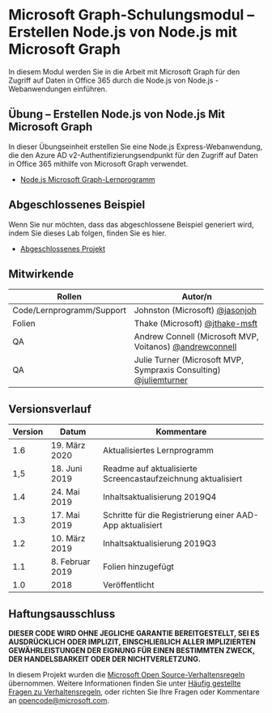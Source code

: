 # <a name="microsoft-graph-training-module---build-nodejs-express-apps-with-microsoft-graph"></a>Microsoft Graph-Schulungsmodul – Erstellen Node.js von Node.js mit Microsoft Graph

In diesem Modul werden Sie in die Arbeit mit Microsoft Graph für den Zugriff auf Daten in Office 365 durch die Node.js von Node.js -Webanwendungen einführen.

## <a name="lab---build-nodejs-express-apps-with-microsoft-graph"></a>Übung – Erstellen Node.js von Node.js Mit Microsoft Graph

In dieser Übungseinheit erstellen Sie eine Node.js Express-Webanwendung, die den Azure AD v2-Authentifizierungsendpunkt für den Zugriff auf Daten in Office 365 mithilfe von Microsoft Graph verwendet.

- [Node.js Microsoft Graph-Lernprogramm](https://docs.microsoft.com/graph/training/node-tutorial)

## <a name="completed-sample"></a>Abgeschlossenes Beispiel

Wenn Sie nur möchten, dass das abgeschlossene Beispiel generiert wird, indem Sie dieses Lab folgen, finden Sie es hier.

- [Abgeschlossenes Projekt](demo)

## <a name="contributors"></a>Mitwirkende

|           Rollen            |                                           Autor/n                                           |
| -------------------------- | --------------------------------------------------------------------------------------------- |
| Code/Lernprogramm/Support | Johnston (Microsoft) [@jasonjoh](//github.com/jasonjoh)                                 |
| Folien                     | Thake (Microsoft) [@jthake-msft](//github.com/jthake-msft)                             |
| QA                         | Andrew Connell (Microsoft MVP, Voitanos) [@andrewconnell](//github.com/andrewconnell)         |
| QA                         | Julie Turner (Microsoft MVP, Sympraxis Consulting) [@juliemturner](//github.com/juliemturner) |

## <a name="version-history"></a>Versionsverlauf

| Version |       Datum       |                     Kommentare                     |
| ------- | ---------------- | ------------------------------------------------ |
| 1.6     | 19. März 2020   | Aktualisiertes Lernprogramm                               |
| 1,5     | 18. Juni 2019    | Readme auf aktualisierte Screencastaufzeichnung aktualisiert |
| 1.4     | 24. Mai 2019     | Inhaltsaktualisierung 2019Q4                           |
| 1.3     | 17. Mai 2019     | Schritte für die Registrierung einer AAD-App aktualisiert               |
| 1.2     | 10. März 2019   | Inhaltsaktualisierung 2019Q3                           |
| 1.1     | 8. Februar 2019 | Folien hinzugefügt                                     |
| 1.0     | 2018             | Veröffentlicht                                        |

## <a name="disclaimer"></a>Haftungsausschluss

**DIESER CODE  WIRD OHNE JEGLICHE GARANTIE BEREITGESTELLT, SEI ES AUSDRÜCKLICH ODER IMPLIZIT, EINSCHLIEßLICH ALLER IMPLIZIERTEN GEWÄHRLEISTUNGEN DER EIGNUNG FÜR EINEN BESTIMMTEN ZWECK, DER HANDELSBARKEIT ODER DER NICHTVERLETZUNG.**

In diesem Projekt wurden die [Microsoft Open Source-Verhaltensregeln](https://opensource.microsoft.com/codeofconduct/) übernommen. Weitere Informationen finden Sie unter [Häufig gestellte Fragen zu Verhaltensregeln](https://opensource.microsoft.com/codeofconduct/faq/), oder richten Sie Ihre Fragen oder Kommentare an [opencode@microsoft.com](mailto:opencode@microsoft.com).

